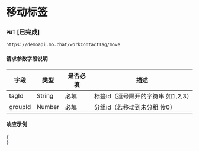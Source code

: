 # 移动标签
### `PUT`  [已完成]
```
https://demoapi.mo.chat/workContactTag/move
```

#### 请求参数字段说明

| 字段  | 类型 | 是否必填 | 描述|
| ------------- | ------------- | ------------------ | ------------------ |
| tagId  | String  | 必填 | 标签id（逗号隔开的字符串 如1,2,3） |
| groupId  | Number  | 必填 | 分组id（若移动到未分租 传0） |


#### 响应示例

```json
{
}
```